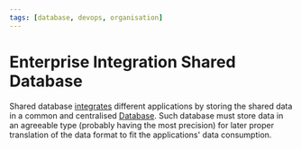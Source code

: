 ```yaml
---
tags: [database, devops, organisation]
---
```


# Enterprise Integration Shared Database

Shared database [integrates](202305011106.md) different applications by storing
the shared data in a common and centralised [Database](202302101139.md). Such
database must store data in an agreeable type (probably having the most
precision) for later proper translation of the data format to fit the
applications' data consumption.

